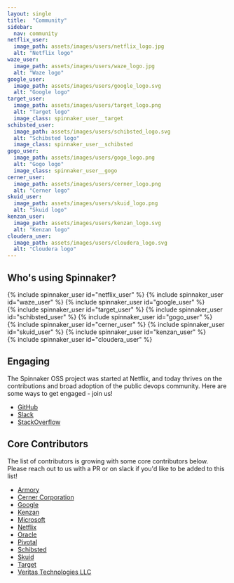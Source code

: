 ```yaml
---
layout: single
title:  "Community"
sidebar:
  nav: community
netflix_user:
  image_path: assets/images/users/netflix_logo.jpg
  alt: "Netflix logo"
waze_user:
  image_path: assets/images/users/waze_logo.jpg
  alt: "Waze logo"
google_user:
  image_path: assets/images/users/google_logo.svg
  alt: "Google logo"
target_user:
  image_path: assets/images/users/target_logo.png
  alt: "Target logo"
  image_class: spinnaker_user__target
schibsted_user:
  image_path: assets/images/users/schibsted_logo.svg
  alt: "Schibsted logo"
  image_class: spinnaker_user__schibsted
gogo_user:
  image_path: assets/images/users/gogo_logo.png
  alt: "Gogo logo"
  image_class: spinnaker_user__gogo
cerner_user:
  image_path: assets/images/users/cerner_logo.png
  alt: "Cerner logo"
skuid_user:
  image_path: assets/images/users/skuid_logo.png
  alt: "Skuid logo"
kenzan_user:
  image_path: assets/images/users/kenzan_logo.svg
  alt: "Kenzan logo"
cloudera_user:
  image_path: assets/images/users/cloudera_logo.svg
  alt: "Cloudera logo"
---
```


## Who's using Spinnaker?

<div class="clearfix mb4">
  <div class="clearfix flex items-center mb3">
    {% include spinnaker_user id="netflix_user" %}
    {% include spinnaker_user id="waze_user" %}
    {% include spinnaker_user id="google_user" %}
  </div>
  <div class="clearfix flex items-center mb3">
    {% include spinnaker_user id="target_user" %}
    {% include spinnaker_user id="schibsted_user" %}
    {% include spinnaker_user id="gogo_user" %}
  </div>
  <div class="clearfix flex items-center mb3">
    {% include spinnaker_user id="cerner_user" %}
    {% include spinnaker_user id="skuid_user" %}
    {% include spinnaker_user id="kenzan_user" %}
  </div>
  <div class="clearfix flex items-center mb3">
    {% include spinnaker_user id="cloudera_user" %}
  </div>
</div>

## Engaging

The Spinnaker OSS project was started at Netflix, and today thrives on the contributions and broad adoption of the public devops community. Here are some ways to get engaged - join us!

* [GitHub](https://github.com/spinnaker/spinnaker)
* [Slack](http://join.spinnaker.io)
* [StackOverflow](https://stackoverflow.com/search?q=spinnaker)

## Core Contributors

The list of contributors is growing with some core contributors below. Please reach out to us with a PR or on slack if you'd like to be added to this list!

* [Armory](http://www.armory.io/)
* [Cerner Corporation](http://cerner.com/)
* [Google](https://opensource.google.com/)
* [Kenzan](http://kenzan.com/)
* [Microsoft](https://opensource.microsoft.com/)
* [Netflix](https://netflix.github.io/)
* [Oracle](http://oracle.com/)
* [Pivotal](http://pivotal.io/)
* [Schibsted](http://www.schibsted.com/)
* [Skuid](http://www.skuid.com/)
* [Target](http://target.github.io/)
* [Veritas Technologies LLC](https://github.com/VeritasOS)


